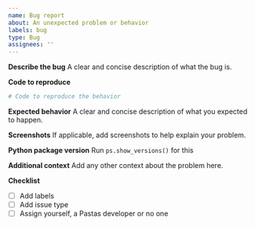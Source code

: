 ```yaml
---
name: Bug report
about: An unexpected problem or behavior
labels: bug
type: Bug
assignees: ''
---
```


**Describe the bug**
A clear and concise description of what the bug is.

**Code to reproduce**
```python
# Code to reproduce the behavior
```

**Expected behavior**
A clear and concise description of what you expected to happen.

**Screenshots**
If applicable, add screenshots to help explain your problem.

**Python package version**
Run `ps.show_versions()` for this

**Additional context**
Add any other context about the problem here.

**Checklist**
- [ ] Add labels
- [ ] Add issue type
- [ ] Assign yourself, a Pastas developer or no one